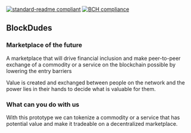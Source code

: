 [![standard-readme compliant](https://img.shields.io/badge/readme%20style-standard-brightgreen.svg?style=flat-square)](https://github.com/RichardLitt/standard-readme)
[![BCH compliance](https://bettercodehub.com/edge/badge/odysseyhack/blockdudes?branch=master)](https://bettercodehub.com/)

## BlockDudes
### Marketplace of the future

A marketplace that will drive financial inclusion and make peer-to-peer exchange of a commodity or a service on the blockchain possible by lowering the entry barriers

Value is created and exchanged between people on the network and the power lies in their hands to decide what is valuable for them.


### What can you do with us

With this prototype we can tokenize a commodity or a service that has potential value and make it tradeable on a decentralized marketplace.